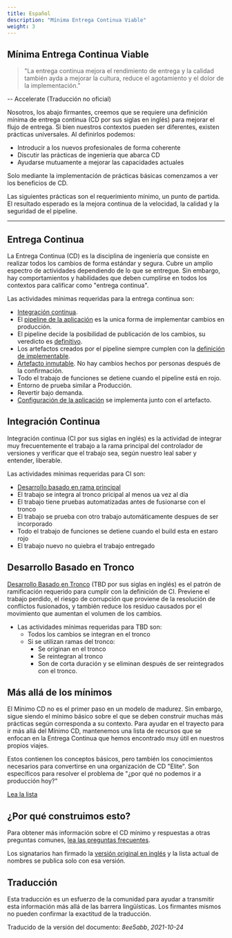 ```yaml
---
title: Español
description: "Mínima Entrega Continua Viable"
weight: 3
---
```


## Mínima Entrega Continua Viable

> "La entrega continua mejora el rendimiento de entrega y la calidad también ayda a mejorar la cultura, reduce el agotamiento y el dolor de la implementación."

-- Accelerate (Traducción no oficial)

Nosotros, los abajo firmantes, creemos que se requiere una definición mínima de entrega continua (CD por sus siglas en inglés) para mejorar el flujo de entrega. Si bien nuestros contextos pueden ser diferentes, existen prácticas universales. Al definirlos podemos:

- Introducir a los nuevos profesionales de forma coherente
- Discutir las prácticas de ingeniería que abarca CD
- Ayudarse mutuamente a mejorar las capacidades actuales

Solo mediante la implementación de prácticas básicas comenzamos a ver los beneficios de CD.

Las siguientes prácticas son el requerimiento mínimo, un punto de partida. El resultado esperado es la mejora continua de la velocidad, la calidad y la seguridad de el pipeline. 

---

## Entrega Continua

La Entrega Continua (CD) es la disciplina de ingeniería que consiste en realizar todos los cambios de forma estándar y segura. Cubre un amplio espectro de actividades dependiendo de lo que se entregue. Sin embargo, hay comportamientos y habilidades que deben cumplirse en todos los contextos para calificar como "entrega continua".

Las actividades mínimas requeridas para la entrega continua son:

- [Integración continua](#integración-continua).
- El [pipeline de la aplicación](https://www.informit.com/articles/article.aspx?p=1621865&seqNum=2#:~:text=%EE%94%80Buy-,What%20Is%20a%20Deployment%20Pipeline%3F,-At%20an%20abstract) es la unica forma de  implementar cambios en producción.
- El pipeline decide la posibilidad de publicación de los cambios, su veredicto es [definitivo](../../faq/#why-should-the-pipeline-be-definitive-for-deploy).
- Los artefactos creados por el pipeline siempre cumplen con la [definición de implementable](../../faq/#what-do-we-mean-by-definition-of-deployable).
- [Artefacto inmutable](../../faq/#what-is-an-immutable-artifact). No hay cambios hechos por personas después de la confirmación.
- Todo el trabajo de funciones se detiene cuando el pipeline está en rojo.
- Entorno de prueba similar a Producción.
- Revertir bajo demanda.
- [Configuración de la aplicación](../../faq/#what-is-application-configuration) se implementa junto con el artefacto.

## Integración Continua

Integración continua (CI por sus siglas en inglés) es la actividad de integrar muy frecuentemente el trabajo a la rama principal del controlador de versiones y verificar que el trabajo sea, según nuestro leal saber y entender, liberable.

Las actividades mínimas requeridas para CI son:

- [Desarrollo basado en rama principal](https://trunkbaseddevelopment.com/)
- El trabajo se integra al tronco pricipal al menos ua vez al día
- El trabajo tiene pruebas automatizadas antes de fusionarse con el tronco
- El trabajo se prueba con otro trabajo automáticamente despues de ser incorporado
- Todo el trabajo de funciones se detiene cuando el build esta en estaro rojo
- El trabajo nuevo no quiebra el trabajo entregado 

## Desarrollo Basado en Tronco

[Desarrollo Basado en Tronco](https://trunkbaseddevelopment.com/) (TBD por sus siglas en inglés) es el patrón de ramificación requerido para cumplir con la definición de CI. Previene el trabajo perdido, el riesgo de corrupción que proviene de la resolución de conflictos fusionados, y también reduce los residuo causados por el movimiento que aumentan el volumen de los cambios.

- Las actividades mínimas requeridas para TBD son:
   - Todos los cambios se integran en el tronco
   - Si se utilizan ramas del tronco:
     - Se originan en el tronco
     - Se reintegran al tronco
     - Son de corta duración y se eliminan después de ser reintegrados con el tronco.

## Más allá de los mínimos

El Mínimo CD no es el primer paso en un modelo de madurez. Sin embargo, sigue siendo el mínimo básico sobre el que se deben construir muchas más prácticas según corresponda a su contexto. Para ayudar en el trayecto para ir más allá del Mínimo CD, mantenemos una lista de recursos que se enfocan en la Entrega Continua que hemos encontrado muy útil en nuestros propios viajes.

Estos contienen los conceptos básicos, pero también los conocimientos necesarios para convertirse en una organización de CD "Elite". Son específicos para resolver el problema de "¿por qué no podemos ir a producción hoy?"

[Lea la lista](../referencias.md) 

## ¿Por qué construimos esto?

Para obtener más información sobre el CD mínimo y respuestas a otras preguntas comunes, [lea las preguntas frecuentes](../../faq).

Los signatarios han firmado la [versión original en inglés](../README.md/#sigatories) y la lista actual de nombres se publica solo con esa versión.

## Traducción

Esta traducción es un esfuerzo de la comunidad para ayudar a transmitir esta información más allá de las barrera lingüísticas. Los firmantes mismos no pueden confirmar la exactitud de la traducción.

Traducido de la versión del documento: _8ee5abb_, _2021-10-24_
